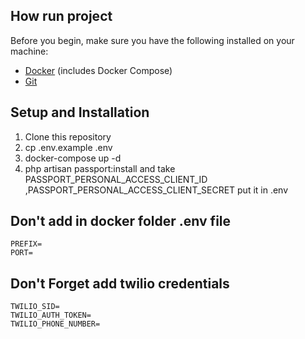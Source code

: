 ## How run project

Before you begin, make sure you have the following installed on your machine:

- [Docker](https://www.docker.com/get-started) (includes Docker Compose)
- [Git](https://git-scm.com/)

## Setup and Installation
1. Clone this repository
2. cp .env.example .env
3. docker-compose up -d
4. php artisan passport:install and take PASSPORT_PERSONAL_ACCESS_CLIENT_ID ,PASSPORT_PERSONAL_ACCESS_CLIENT_SECRET put it in .env
   
## Don't add in docker folder .env file
```
PREFIX=
PORT=
```
## Don't Forget add twilio credentials
```
TWILIO_SID=
TWILIO_AUTH_TOKEN=
TWILIO_PHONE_NUMBER=
```

